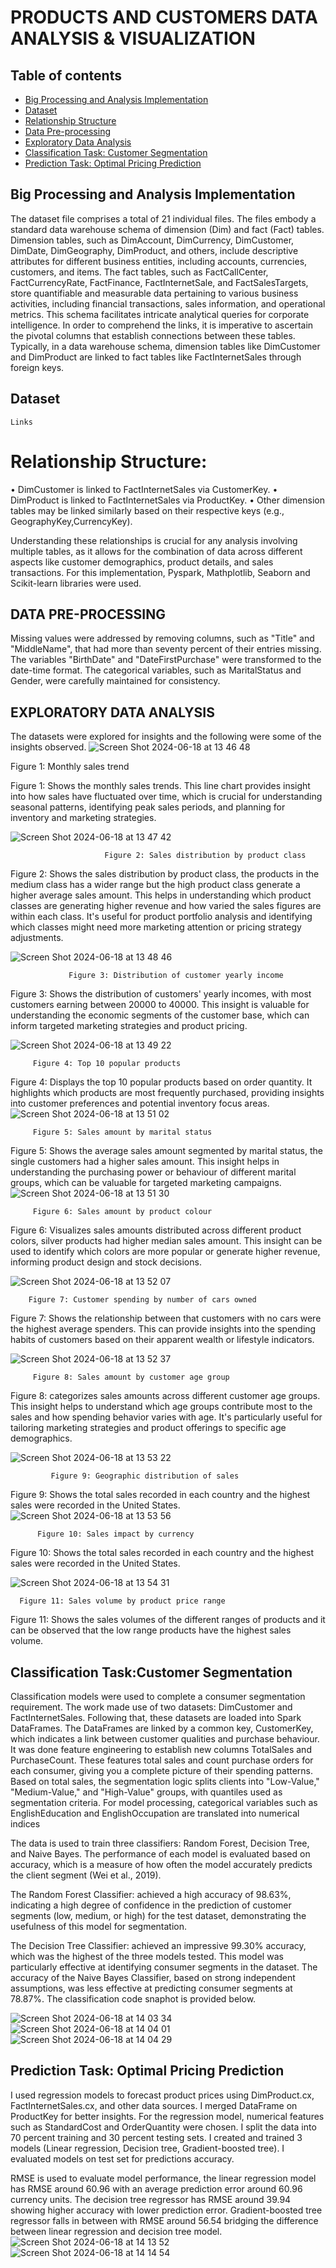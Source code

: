 # PRODUCTS AND CUSTOMERS DATA ANALYSIS & VISUALIZATION

## Table of contents

- [Big Processing and Analysis Implementation](#big-processing-and-analysis-implementation)
- [Dataset](#dataset)
- [Relationship Structure](#relationship-structure)
- [Data Pre-processing](#data-pre-processing)
- [Exploratory Data Analysis](#exploratory-data-analysis)
- [Classification Task: Customer Segmentation](#classification-task:-customer-segmentation)
- [Prediction Task: Optimal Pricing Prediction](#prediction-task:-optimal-pricing-prediction)







## Big Processing and Analysis Implementation
  The dataset file comprises a total of 21 individual files. The files embody a standard data warehouse schema of dimension (Dim) and fact (Fact) tables. Dimension tables, such as DimAccount, DimCurrency, DimCustomer, DimDate, DimGeography, DimProduct, and others, include descriptive attributes for different business entities, including accounts, currencies, customers, and items. The fact tables, such as FactCallCenter, FactCurrencyRate, FactFinance, FactInternetSale, and FactSalesTargets, store quantifiable and measurable data pertaining to various business activities, including financial transactions, sales information, and operational metrics. This schema facilitates intricate analytical queries for corporate intelligence. In order to comprehend the links, it is imperative to ascertain the pivotal columns that establish connections between these tables. Typically, in a data warehouse schema, dimension tables like DimCustomer and DimProduct are linked to fact tables like FactInternetSales through foreign keys.

## Dataset
    Links
    
# Relationship Structure:
• DimCustomer is linked to FactInternetSales via CustomerKey.
• DimProduct is linked to FactInternetSales via ProductKey.
• Other dimension tables may be linked similarly based on their respective keys (e.g., GeographyKey,CurrencyKey).

Understanding these relationships is crucial for any analysis involving multiple tables, as it allows for the combination of data across different aspects like customer demographics, product details, and sales transactions. For this implementation, Pyspark, Mathplotlib, Seaborn and Scikit-learn libraries were used.

## DATA PRE-PROCESSING
Missing values were addressed by removing columns, such as "Title" and "MiddleName", that had more than seventy percent of their entries missing. The variables "BirthDate" and "DateFirstPurchase" were transformed to the date-time format. The categorical variables, such as MaritalStatus and Gender, were carefully maintained for consistency.

## EXPLORATORY DATA ANALYSIS
The datasets were explored for insights and the following were some of the insights observed.
![Screen Shot 2024-06-18 at 13 46 48](https://github.com/AdedotunTemi/Big-Data-Processing-And-Analysis-Python/assets/168010102/d084c1af-afdc-4261-9766-8d4911f3bc90)
              
Figure 1: Monthly sales trend

Figure 1: Shows the monthly sales trends. This line chart provides insight into how sales have fluctuated over time, which is crucial for understanding seasonal patterns, identifying peak sales periods, and planning for inventory and marketing strategies.

![Screen Shot 2024-06-18 at 13 47 42](https://github.com/AdedotunTemi/Big-Data-Processing-And-Analysis-Python/assets/168010102/e4cccc9a-66c6-44bb-be74-48e16bfdde5b)
                         
                         Figure 2: Sales distribution by product class
Figure 2: Shows the sales distribution by product class, the products in the medium class has a wider range but the high product class generate a higher average sales amount. This helps in understanding which product classes are generating higher revenue and how varied the sales figures are within each class. It's useful for product portfolio analysis and identifying which classes might need more marketing attention or pricing strategy adjustments.

![Screen Shot 2024-06-18 at 13 48 46](https://github.com/AdedotunTemi/Big-Data-Processing-And-Analysis-Python/assets/168010102/7f106b6d-e088-4d62-a3c6-99cc41bd317e)

                 Figure 3: Distribution of customer yearly income
Figure 3: Shows the distribution of customers' yearly incomes, with most customers earning between 20000 to 40000. This insight is valuable for understanding the economic segments of the customer base, which can inform targeted marketing strategies and product pricing.

![Screen Shot 2024-06-18 at 13 49 22](https://github.com/AdedotunTemi/Big-Data-Processing-And-Analysis-Python/assets/168010102/88676abf-ad02-41e1-8355-4cc02165c02c)

         Figure 4: Top 10 popular products
Figure 4: Displays the top 10 popular products based on order quantity. It highlights which products are most frequently purchased, providing insights into customer preferences and potential inventory focus areas.
![Screen Shot 2024-06-18 at 13 51 02](https://github.com/AdedotunTemi/Big-Data-Processing-And-Analysis-Python/assets/168010102/cbd3dab5-b071-459d-8c5d-0c7c22171330)

         Figure 5: Sales amount by marital status
Figure 5: Shows the average sales amount segmented by marital status, the single customers had a higher sales amount. This insight helps in understanding the purchasing power or behaviour of different marital groups, which can be valuable for targeted marketing campaigns.
![Screen Shot 2024-06-18 at 13 51 30](https://github.com/AdedotunTemi/Big-Data-Processing-And-Analysis-Python/assets/168010102/4c740638-fc60-488c-aa30-b039cfb5f711)

         Figure 6: Sales amount by product colour
Figure 6: Visualizes sales amounts distributed across different product colors, silver products had higher
median sales amount. This insight can be used to identify which colors are more popular or generate higher revenue, informing product design and stock decisions.

![Screen Shot 2024-06-18 at 13 52 07](https://github.com/AdedotunTemi/Big-Data-Processing-And-Analysis-Python/assets/168010102/588f52b8-224f-4fc1-a5aa-36195326558a)

        Figure 7: Customer spending by number of cars owned
Figure 7: Shows the relationship between that customers with no cars were the highest average spenders. This can provide insights into the spending habits of customers based on their apparent wealth or lifestyle indicators.

![Screen Shot 2024-06-18 at 13 52 37](https://github.com/AdedotunTemi/Big-Data-Processing-And-Analysis-Python/assets/168010102/94fa4571-54e4-4931-8b43-a9e927857f34)

         Figure 8: Sales amount by customer age group
Figure 8: categorizes sales amounts across different customer age groups. This insight helps to understand which age groups contribute most to the sales and how spending behavior varies with age. It's particularly useful for tailoring marketing strategies and product offerings to specific age demographics.

![Screen Shot 2024-06-18 at 13 53 22](https://github.com/AdedotunTemi/Big-Data-Processing-And-Analysis-Python/assets/168010102/6660e156-1836-49ca-961d-acd40e079220)

             Figure 9: Geographic distribution of sales
Figure 9: Shows the total sales recorded in each country and the highest sales were recorded in the United States.
![Screen Shot 2024-06-18 at 13 53 56](https://github.com/AdedotunTemi/Big-Data-Processing-And-Analysis-Python/assets/168010102/3d86dd47-4e46-4635-9152-0397b2032cda)

          Figure 10: Sales impact by currency
Figure 10: Shows the total sales recorded in each country and the highest sales were recorded in the United
States.

![Screen Shot 2024-06-18 at 13 54 31](https://github.com/AdedotunTemi/Big-Data-Processing-And-Analysis-Python/assets/168010102/1aaff2e1-df8d-42f9-a07a-a5c98be4504f)

      Figure 11: Sales volume by product price range
Figure 11: Shows the sales volumes of the different ranges of products and it can be observed that the low
range products have the highest sales volume.

## Classification Task:Customer Segmentation
Classification models were used to complete a consumer segmentation requirement. The work made use of two datasets: DimCustomer and FactInternetSales. Following that, these datasets are loaded into Spark DataFrames. The DataFrames are linked by a common key, CustomerKey, which indicates a link between customer qualities and purchase behaviour.
It was done feature engineering to establish new columns TotalSales and PurchaseCount. These features total sales and count purchase orders for each consumer, giving you a complete picture of their spending patterns. Based on total sales, the segmentation logic splits clients into "Low-Value," "Medium-Value," and "High-Value" groups, with quantiles used as segmentation criteria. For model processing, categorical variables such as EnglishEducation and EnglishOccupation are translated into numerical indices

The data is used to train three classifiers: Random Forest, Decision Tree, and Naive Bayes. The performance of each model is evaluated based on accuracy, which is a measure of how often the model accurately predicts the client segment (Wei et al., 2019).

The Random Forest Classifier: achieved a high accuracy of 98.63%, indicating a high degree of confidence in the prediction of customer segments (low, medium, or high) for the test dataset, demonstrating the usefulness of this model for segmentation.

The Decision Tree Classifier: achieved an impressive 99.30% accuracy, which was the highest of the three models tested. This model was particularly effective at identifying consumer segments in the dataset.
The accuracy of the Naive Bayes Classifier, based on strong independent assumptions, was less effective at predicting consumer segments at 78.87%. The classification code snaphot is provided below.

![Screen Shot 2024-06-18 at 14 03 34](https://github.com/AdedotunTemi/Big-Data-Processing-And-Analysis-Python/assets/168010102/bac38eff-956e-4ebd-a546-f0b198be3089)
![Screen Shot 2024-06-18 at 14 04 01](https://github.com/AdedotunTemi/Big-Data-Processing-And-Analysis-Python/assets/168010102/c5aafcc7-9392-42cf-8782-3c0f2c45a0ea)
![Screen Shot 2024-06-18 at 14 04 29](https://github.com/AdedotunTemi/Big-Data-Processing-And-Analysis-Python/assets/168010102/7fc7dc2d-0682-4858-b568-517b250a08f4)

## Prediction Task: Optimal Pricing Prediction
I used regression models to forecast product prices using DimProduct.cx, FactInternetSales.cx, and other data sources. I merged DataFrame on ProductKey for better insights. For the regression model, numerical features such as StandardCost and OrderQuantity were chosen. I split the data into 70 percent training and 30 percent testing sets. I created and trained 3 models (Linear regression, Decision tree, Gradient-boosted tree). I evaluated models on test set for predictions accuracy.

RMSE is used to evaluate model performance, the linear regression model has RMSE around 60.96 with an average prediction error around 60.96 currency units.
The decision tree regressor has RMSE around 39.94 showing higher accuracy with lower prediction error. Gradient-boosted tree regressor falls in between with RMSE around 56.54 bridging the difference between linear regression and decision tree model.
![Screen Shot 2024-06-18 at 14 13 52](https://github.com/AdedotunTemi/Big-Data-Processing-And-Analysis-Python/assets/168010102/c2b1aaa1-863d-4a67-bdd9-333e060378b4)
![Screen Shot 2024-06-18 at 14 14 54](https://github.com/AdedotunTemi/Big-Data-Processing-And-Analysis-Python/assets/168010102/362e6f00-df90-4e12-bb23-52333d09807f)

